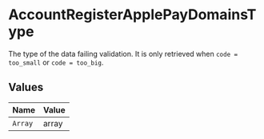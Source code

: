 # AccountRegisterApplePayDomainsType

The type of the data failing validation. It is only retrieved when `code = too_small` or `code = too_big`.


## Values

| Name    | Value   |
| ------- | ------- |
| `Array` | array   |
